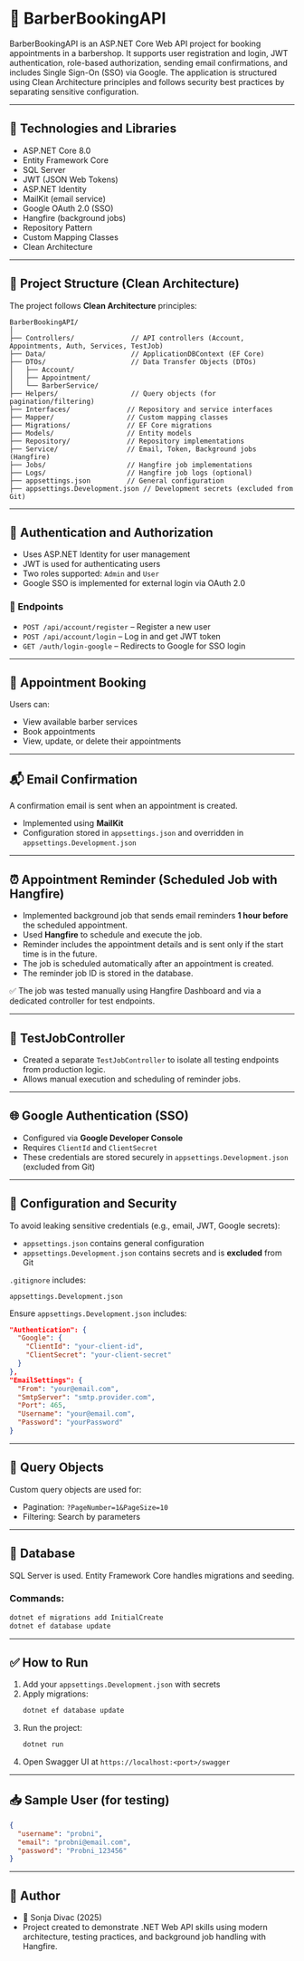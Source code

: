 
# 💈 BarberBookingAPI

BarberBookingAPI is an ASP.NET Core Web API project for booking appointments in a barbershop. It supports user registration and login, JWT authentication, role-based authorization, sending email confirmations, and includes Single Sign-On (SSO) via Google. The application is structured using Clean Architecture principles and follows security best practices by separating sensitive configuration.

---

## 🚀 Technologies and Libraries

- ASP.NET Core 8.0
- Entity Framework Core
- SQL Server
- JWT (JSON Web Tokens)
- ASP.NET Identity
- MailKit (email service)
- Google OAuth 2.0 (SSO)
- Hangfire (background jobs)
- Repository Pattern
- Custom Mapping Classes
- Clean Architecture

---

## 📂 Project Structure (Clean Architecture)

The project follows **Clean Architecture** principles:

```
BarberBookingAPI/
│
├── Controllers/              // API controllers (Account, Appointments, Auth, Services, TestJob)
├── Data/                     // ApplicationDBContext (EF Core)
├── DTOs/                     // Data Transfer Objects (DTOs)
│   ├── Account/
│   ├── Appointment/
│   └── BarberService/
├── Helpers/                  // Query objects (for pagination/filtering)
├── Interfaces/              // Repository and service interfaces
├── Mapper/                  // Custom mapping classes
├── Migrations/              // EF Core migrations
├── Models/                  // Entity models
├── Repository/              // Repository implementations
├── Service/                 // Email, Token, Background jobs (Hangfire)
├── Jobs/                    // Hangfire job implementations
├── Logs/                    // Hangfire job logs (optional)
├── appsettings.json         // General configuration
├── appsettings.Development.json // Development secrets (excluded from Git)
```

---

## 🔐 Authentication and Authorization

- Uses ASP.NET Identity for user management
- JWT is used for authenticating users
- Two roles supported: `Admin` and `User`
- Google SSO is implemented for external login via OAuth 2.0

### 🔑 Endpoints

- `POST /api/account/register` – Register a new user
- `POST /api/account/login` – Log in and get JWT token
- `GET /auth/login-google` – Redirects to Google for SSO login

---

## 📅 Appointment Booking

Users can:

- View available barber services
- Book appointments
- View, update, or delete their appointments

---

## 📬 Email Confirmation

A confirmation email is sent when an appointment is created.

- Implemented using **MailKit**
- Configuration stored in `appsettings.json` and overridden in `appsettings.Development.json`

---

## ⏰ Appointment Reminder (Scheduled Job with Hangfire)

- Implemented background job that sends email reminders **1 hour before** the scheduled appointment.
- Used **Hangfire** to schedule and execute the job.
- Reminder includes the appointment details and is sent only if the start time is in the future.
- The job is scheduled automatically after an appointment is created.
- The reminder job ID is stored in the database.

✅ The job was tested manually using Hangfire Dashboard and via a dedicated controller for test endpoints.

---

## 🧪 TestJobController

- Created a separate `TestJobController` to isolate all testing endpoints from production logic.
- Allows manual execution and scheduling of reminder jobs.

---

## 🌐 Google Authentication (SSO)

- Configured via **Google Developer Console**
- Requires `ClientId` and `ClientSecret`
- These credentials are stored securely in `appsettings.Development.json` (excluded from Git)

---

## 🔐 Configuration and Security

To avoid leaking sensitive credentials (e.g., email, JWT, Google secrets):

- `appsettings.json` contains general configuration
- `appsettings.Development.json` contains secrets and is **excluded** from Git

`.gitignore` includes:

```
appsettings.Development.json
```

Ensure `appsettings.Development.json` includes:

```json
"Authentication": {
  "Google": {
    "ClientId": "your-client-id",
    "ClientSecret": "your-client-secret"
  }
},
"EmailSettings": {
  "From": "your@email.com",
  "SmtpServer": "smtp.provider.com",
  "Port": 465,
  "Username": "your@email.com",
  "Password": "yourPassword"
}
```

---

## 📌 Query Objects

Custom query objects are used for:

- Pagination: `?PageNumber=1&PageSize=10`
- Filtering: Search by parameters

---

## 📁 Database

SQL Server is used. Entity Framework Core handles migrations and seeding.

### Commands:

```bash
dotnet ef migrations add InitialCreate
dotnet ef database update
```

---

## ✅ How to Run

1. Add your `appsettings.Development.json` with secrets
2. Apply migrations:
   ```bash
   dotnet ef database update
   ```
3. Run the project:
   ```bash
   dotnet run
   ```
4. Open Swagger UI at `https://localhost:<port>/swagger`

---

## 📥 Sample User (for testing)

```json
{
  "username": "probni",
  "email": "probni@email.com",
  "password": "Probni_123456"
}
```

---

## 🙌 Author

- 👩 Sonja Divac (2025)
- Project created to demonstrate .NET Web API skills using modern architecture, testing practices, and background job handling with Hangfire.
